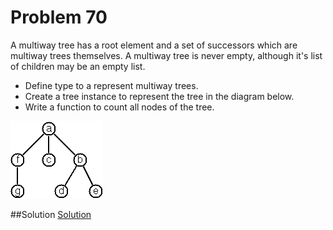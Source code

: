 # Problem 70

A multiway tree has a root element and a set of successors which are multiway trees themselves. A multiway tree is never empty, although it's list of children may be an empty list. 

* Define type to a represent multiway trees.
* Create a tree instance to represent the tree in the diagram below. 
* Write a function to count all nodes of the tree.


![](../i/p70.gif)


##Solution
[Solution](../s/s70.md)